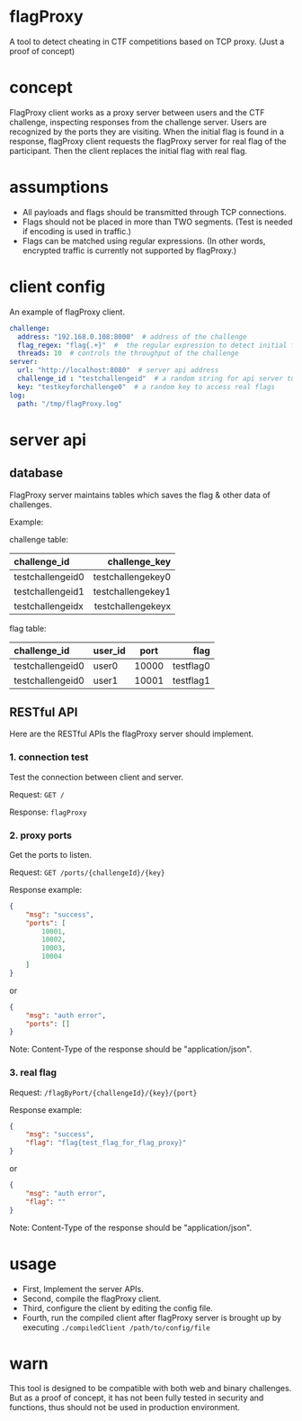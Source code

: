 # flagProxy

A tool to detect cheating in CTF competitions based on TCP proxy. (Just a proof of concept)

# concept

FlagProxy client works as a proxy server between users and the CTF challenge, inspecting responses from the challenge server. 
Users are recognized by the ports they are visiting. 
When the initial flag is found in a response, flagProxy client requests the flagProxy server for real flag of the participant. 
Then the client replaces the initial flag with real flag.

# assumptions

- All payloads and flags should be transmitted through TCP connections. 
- Flags should not be placed in more than TWO segments. (Test is needed if encoding is used in traffic.)
- Flags can be matched using regular expressions. (In other words, encrypted traffic is currently not supported by flagProxy.)

# client config

An example of flagProxy client.

```yaml
challenge:
  address: "192.168.0.108:8000"  # address of the challenge
  flag_regex: "flag{.+}"  #  the regular expression to detect initial flag
  threads: 10  # controls the throughput of the challenge
server:
  url: "http://localhost:8080"  # server api address
  challenge_id : "testchallengeid"  # a random string for api server to recognize challenge
  key: "testkeyforchallenge0"  # a random key to access real flags
log:
  path: "/tmp/flagProxy.log"
```

# server api

## database

FlagProxy server maintains tables which saves the flag & other data of challenges. 

Example:

challenge table: 

| challenge_id     |     challenge_key |
| :--------------- | ----------------: |
| testchallengeid0 | testchallengekey0 |
| testchallengeid1 | testchallengekey1 |
| testchallengeidx | testchallengekeyx |

flag table: 

| challenge_id | user_id | port | flag |
| :----------- | ------- | --------- | ---: |
| testchallengeid0 | user0 | 10000 | testflag0 |
| testchallengeid0 | user1 | 10001 | testflag1 |

## RESTful API

Here are the RESTful APIs the flagProxy server should implement.

### 1. connection test

Test the connection between client and server.

Request: `GET /`

Response: `flagProxy`

### 2. proxy ports

Get the ports to listen.

Request: `GET /ports/{challengeId}/{key}`

Response example: 
```json
{
    "msg": "success",
    "ports": [
        10001,
        10002,
        10003,
        10004
    ]
}
```
or 
```json
{
    "msg": "auth error",
    "ports": []
}
```

Note: Content-Type of the response should be "application/json".

### 3. real flag

Request: `/flagByPort/{challengeId}/{key}/{port}`

Response example:
```json
{
    "msg": "success",
    "flag": "flag{test_flag_for_flag_proxy}"
}
```
or 
```json
{
    "msg": "auth error",
    "flag": ""
}
```

Note: Content-Type of the response should be "application/json".

# usage

- First, Implement the server APIs.
- Second, compile the flagProxy client.
- Third, configure the client by editing the config file. 
- Fourth, run the compiled client after flagProxy server is brought up by executing `./compiledClient /path/to/config/file`

# warn

This tool is designed to be compatible with both web and binary challenges. But as a proof of concept, it has not been fully tested in security and functions, thus should not be used in production environment.